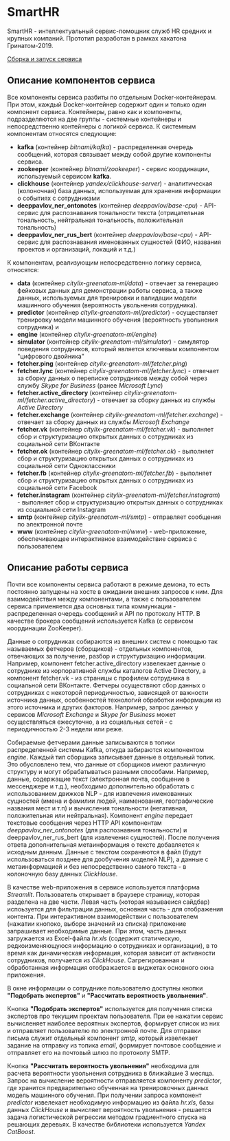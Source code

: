# SmartHR
SmartHR - интеллектуальный сервис-помощник служб HR средних и крупных компаний.
Прототип разработан в рамках хакатона Гринатом-2019.

[Сборка и запуск сервиса](./docs/install.md)


## Описание компонентов сервиса
Все компоненты сервиса разбиты по отдельным Docker-контейнерам. При этом, каждый Docker-контейнер
содержит один и только один компонент сервиса. Контейнеры, равно как и компоненты, подразделяются
на две группы - системные контейнеры и непосредственно контейнеры с логикой сервиса. К системным
компонентам относятся следующие:
 - **kafka** (контейнер *bitnami/kafka*) - распределенная очередь сообщений, которая связывает между
 собой другие компоненты сервиса.
 - **zookeeper** (контейнер *bitnami/zookeeper*) - сервис координации, используемый сервисом **kafka**.
 - **clickhouse** (контейнер *yandex/clickhouse-server*) - аналитическая (колоночная) база данных, используемая
 для хранения информации о событиях с сотрудниками
 - **deeppavlov_ner_ontonotes** (контейнер *deeppavlov/base-cpu*) - API-сервис для распознавания тональности текста
 (отрицательная тональность, нейтральная тональность, положительная тональность)
 - **deeppavlov_ner_rus_bert** (контейнер *deeppavlov/base-cpu*) - API-сервис для распознавания именованных сущностей
 (ФИО, названия проектов и организаций, локаций и т.д.)

К компонентам, реализующим непосредственно логику сервиса, относятся:
 - **data** (контейнер *citylix-greenatom-ml/data*) - отвечает за генерацию фейковых данных для демонстрации работы сервиса,
 а также данных, используемых для тренировки и валидации модели машинного обучения (вероятность увольнения сотрудника).
 - **predictor** (контейнер *citylix-greenatom-ml/predictor*) - осуществляет тренировку модели машинного обучения (вероятность
 увольнения сотрудника) и
 - **engine** (контейнер *citylix-greenatom-ml/engine*)
 - **simulator** (контейнер *citylix-greenatom-ml/simulator*) - симулятор поведения сотрудников, который является ключевым компонентом
 "цифрового двойника"
 - **fetcher.ping** (контейнер *citylix-greenatom-ml/fetcher.ping*)
 - **fetcher.lync** (контейнер *citylix-greenatom-ml/fetcher.lync*) - отвечает за сборку данных о переписке сотрудников между собой
 через службу *Skype for Business* (ранее *Microsoft Lync*)
 - **fetcher.active_directory** (контейнер *citylix-greenatom-ml/fetcher.active_directory*) - отвечает за сборку данных из службы
 *Active Directory*
 - **fetcher.exchange** (контейнер *citylix-greenatom-ml/fetcher.exchange*) - отвечает за сборку данных из службы
 *Microsoft Exchange*
 - **fetcher.vk** (контейнер *citylix-greenatom-ml/fetcher.vk*) - выполняет сбор и структуризацию открытых данных о сотрудниках
 из социальной сети ВКонтакте
 - **fetcher.ok** (контейнер *citylix-greenatom-ml/fetcher.ok*) - выполняет сбор и структуризацию открытых данных о сотрудниках
 из социальной сети Одноклассники
 - **fetcher.fb** (контейнер *citylix-greenatom-ml/fetcher.fb*)  - выполняет сбор и структуризацию открытых данных о сотрудниках
 из социальной сети Facebook
 - **fetcher.instagram** (контейнер *citylix-greenatom-ml/fetcher.instagram*) - выполняет сбор и структуризацию открытых данных о сотрудниках
 из социальной сети Instagram
 - **smtp** (контейнер *citylix-greenatom-ml/smtp*) - отправляет сообщения по электронной почте
 - **www** (контейнер *citylix-greenatom-ml/www*) - web-приложение, обеспечивающее интерактивное взаимодействие сервиса с пользователем


## Описание работы сервиса
Почти все компоненты сервиса работают в режиме демона, то есть постоянно запущены на хосте в ожидании внешних запросов к ним.
Для взаимодействия между компонентами, а также с пользователем сервиса применяется два основных типа коммункации - распределенная очередь
сообщений и API по протоколу HTTP. В качестве брокера сообщений используется Kafka (с сервисом координации ZooKeeper).

Данные о сотрудниках собираются из внешних систем с помощью так называемых фетчеров (сборщиков) - отдельных компонентов, отвечающих за получение, разбор и структуризацию информации. Например, компонент fetcher.active_directory извелекает данные о сотруднике из корпоративной службы каталогов
Active Directory, а компонент fetcher.vk - из страницы с профилем сотрудника в социальной сети ВКонтакте. Фетчеры осуществяют сбор данных о
сотрудниках с некоторой периодичностью, зависящей от важности источника данных, особенностей технологий обработки информации из этого источника и
других факторов. Например, запрос данных у сервисов *Microsoft Exchange* и *Skype for Business* может осуществляться ежесуточно, а из социальных
сетей - с периодичностью 2-3 недели или реже.

Собираемые фетчерами данные записываются в топики распределенной системы Kafka, откуда забираются компонентом *engine*. Каждый тип сборщика записывает
данные в отдельный топик. Это обусловлено тем, что данные от сборщиков имеют различную структуру и могут обрабатываться разными способами. Например,
данные, содержащие текст (электронная почта, сообщение в мессенджере и т.д.), необходимо дополнительно обработать с использованием движков NLP - для
извлечения именованных сущностей (имена и фамилии людей, наименования, географические названия мест и т.п) и вычисления тональности (негативная,
положительная или нейтральная). Компонент *engine* передает текстовые сообщения через HTTP API компонентам *deeppavlov_ner_ontonotes* (для
распознавния тональности) и deeppavlov_ner_rus_bert (для извлечения сущностей). После получения ответа дополнительная метаинформация о тексте добавляется к исходным данным. Данные с текстом сохраняются в файл (будут использоваться позднее для дообучения моделей NLP), а данные с метаинформацией и без непосредственно самого текста - в колоночную базу данных *ClickHouse*.

В качестве web-приложения в сервисе используется платформа *Streamlit*. Пользователь открывает в браузере страницу, которая разделена на две части.
Левая часть (которая называеися сайдбар) испоьзуется для фильтрации данных, основная часть - для отображения контента. При интерактивном
взаимодействии с пользователем (нажатии кнопоко, выборе значений из списка) приложение запрашивает необходимые данные. При этом, часть данных
загружается из Excel-файла *hr.xls* (содержит статическую, редкоизменяющуюся информацию о сотрудниках и организации), в то время как динамическая
информация, которая зависит от активности сотрудников, получается из *ClickHouse*. Сагрегированная и обработанная информация отображается в виджетах
основного окна приложения.

В окне информации о сотруднике пользователю доступны кнопки **"Подобрать экспертов"** и **"Рассчитать вероятность увольнения"**.

Кнопка **"Подобрать экспертов"** используется для получения списка экспертов про текущим проектам пользователя. При ее нажатии сервис вычисленяет наиболее вероятных
экспертов, формирует список из них и отправляет пользователю по электронной почте. Для отправки письма служит отдельный компонент *smtp*, который
извелекает задание на отправку из топика *email*, формирует почтовое сообщение и отправляет его на почтовый шлюз по протоколу SMTP.

Кнопка **"Рассчитать вероятность увольнения"** необходима для расчета вероятности увольнения сотрудника в ближайшие 3 месяца. Запрос на вычисление вероятности отправляется компоненту
*predictor*, где хранится предварительно обученная на тренировочных данных модель машинного обучения. При получении запроса компонент *predictor*
извелекает необходимую информацию из файла *hr.xls*, базы данных *ClickHouse* и вычисляет вероятность увольнения - решается задача логистической регрессии методом градиентного спуска на решающих деревьях. В качестве библиотеки используется *Yandex CatBoost*.